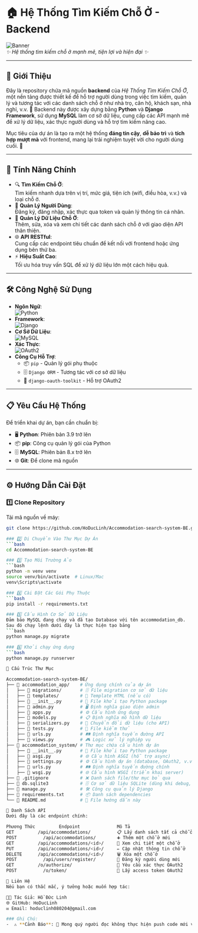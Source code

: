 # 🏠 Hệ Thống Tìm Kiếm Chỗ Ở - Backend

![Banner](https://via.placeholder.com/1200x300.png?text=Hệ+Thống+Tìm+Kiếm+Chỗ+Ở)  
*✨ Hệ thống tìm kiếm chỗ ở mạnh mẽ, tiện lợi và hiện đại ✨*

---

## 📖 Giới Thiệu
Đây là repository chứa mã nguồn **backend** của *Hệ Thống Tìm Kiếm Chỗ Ở*, một nền tảng được thiết kế để hỗ trợ người dùng trong việc tìm kiếm, quản lý và tương tác với các danh sách chỗ ở như nhà trọ, căn hộ, khách sạn, nhà nghỉ, v.v. 🎯 Backend này được xây dựng bằng **Python** và **Django Framework**, sử dụng **MySQL** làm cơ sở dữ liệu, cung cấp các API mạnh mẽ để xử lý dữ liệu, xác thực người dùng và hỗ trợ tìm kiếm nâng cao.

Mục tiêu của dự án là tạo ra một hệ thống **đáng tin cậy**, **dễ bảo trì** và **tích hợp mượt mà** với frontend, mang lại trải nghiệm tuyệt vời cho người dùng cuối. 🚀

---

## 🌟 Tính Năng Chính
- 🔍 **Tìm Kiếm Chỗ Ở**:  
  Tìm kiếm nhanh dựa trên vị trí, mức giá, tiện ích (wifi, điều hòa, v.v.) và loại chỗ ở.
- 👤 **Quản Lý Người Dùng**:  
  Đăng ký, đăng nhập, xác thực qua token và quản lý thông tin cá nhân.
- 🏡 **Quản Lý Dữ Liệu Chỗ Ở**:  
  Thêm, sửa, xóa và xem chi tiết các danh sách chỗ ở với giao diện API thân thiện.
- 🌐 **API RESTful**:  
  Cung cấp các endpoint tiêu chuẩn để kết nối với frontend hoặc ứng dụng bên thứ ba.
- ⚡ **Hiệu Suất Cao**:  
  Tối ưu hóa truy vấn SQL để xử lý dữ liệu lớn một cách hiệu quả.

---

## 🛠 Công Nghệ Sử Dụng
- **Ngôn Ngữ**:  
  ![Python](https://img.shields.io/badge/Python-3.9+-blue)  
- **Framework**:  
  ![Django](https://img.shields.io/badge/Django-4.x-green)  
- **Cơ Sở Dữ Liệu**:  
  ![MySQL](https://img.shields.io/badge/MySQL-8.x-orange)  
- **Xác Thực**:  
  ![OAuth2](https://img.shields.io/badge/OAuth2-Security-yellow)
- **Công Cụ Hỗ Trợ**:    
  - 📦 `pip` - Quản lý gói phụ thuộc  
  - 🗄 `Django ORM` - Tương tác với cơ sở dữ liệu
  - 🔐 `django-oauth-toolkit` - Hỗ trợ OAuth2

---

## 📋 Yêu Cầu Hệ Thống
Để triển khai dự án, bạn cần chuẩn bị:
- 🖥 **Python**: Phiên bản 3.9 trở lên  
- 📦 **pip**: Công cụ quản lý gói của Python  
- 🗄 **MySQL**: Phiên bản 8.x trở lên  
- 🌐 **Git**: Để clone mã nguồn  

---

## ⚙ Hướng Dẫn Cài Đặt

### 1️⃣ Clone Repository
Tải mã nguồn về máy:
```bash
git clone https://github.com/HoDucLinh/Accommodation-search-system-BE.git

### 2️⃣ Di Chuyển Vào Thư Mục Dự Án
```bash
cd Accommodation-search-system-BE

### 3️⃣ Tạo Môi Trường Ảo
```bash
python -m venv venv
source venv/bin/activate  # Linux/Mac
venv\Scripts\activate

### 4️⃣ Cài Đặt Các Gói Phụ Thuộc
```bash
pip install -r requirements.txt

### 5️⃣ Cấu Hình Cơ Sở Dữ Liệu
Đảm bảo MySQL đang chạy và đã tạo Database với tên accommodation_db.
Sau đó chạy lệnh dưới đây là thực hiện tạo bảng
```bash
python manage.py migrate

### 6️⃣ Khởi chạy ứng dụng
```bash
python manage.py runserver

📂 Cấu Trúc Thư Mục

Accommodation-search-system-BE/
├── 📁 accommodation_app/    # Ứng dụng chính của dự án
│   ├── 📁 migrations/       # 🗄 File migration cơ sở dữ liệu
│   ├── 📁 templates/        # 📄 Template HTML (nếu có)
│   ├── 📄 __init__.py       # 📜 File khởi tạo Python package
│   ├── 📄 admin.py          # 🖥 Định nghĩa giao diện admin
│   ├── 📄 apps.py           # ⚙ Cấu hình ứng dụng
│   ├── 📄 models.py         # 📋 Định nghĩa mô hình dữ liệu
│   ├── 📄 serializers.py    # 🔄 Chuyển đổi dữ liệu (cho API)
│   ├── 📄 tests.py          # 🧪 File kiểm thử
│   ├── 📄 urls.py           # 🛤️ Định nghĩa tuyến đường API
│   ├── 📄 views.py          # 🎮 Logic xử lý nghiệp vụ
├── 📁 accommodation_system/ # Thư mục chứa cấu hình dự án
│   ├── 📄 __init__.py       # 📜 File khởi tạo Python package
│   ├── 📄 asgi.py           # 🌐 Cấu hình ASGI (hỗ trợ async)
│   ├── 📄 settings.py       # ⚙ Cấu hình dự án (database, OAuth2, v.v.)
│   ├── 📄 urls.py           # 🛤️ Định nghĩa tuyến đường chính
│   ├── 📄 wsgi.py           # 🌐 Cấu hình WSGI (triển khai server)
├── 📄 .gitignore            # ❌ Danh sách file/thư mục bỏ qua
├── 📄 db.sqlite3            # 🗄 Cơ sở dữ liệu SQLite (dùng khi debug, không dùng MySQL)
├── 📄 manage.py             # 🛠 Công cụ quản lý Django
├── 📄 requirements.txt      # 📦 Danh sách dependencies
└── 📄 README.md             # 📖 File hướng dẫn này

📡 Danh Sách API
Dưới đây là các endpoint chính:

Phương Thức	        Endpoint	          Mô Tả
GET	        /api/accommodations/	      📋 Lấy danh sách tất cả chỗ ở
POST	      /api/accommodations/	      ➕ Thêm một chỗ ở mới
GET	        /api/accommodations/<id>/	  🔎 Xem chi tiết một chỗ ở
PUT	        /api/accommodations/<id>/	  ✏️ Cập nhật thông tin chỗ ở
DELETE	    /api/accommodations/<id>/	  🗑 Xóa một chỗ ở
POST	      /api/users/register/	      👤 Đăng ký người dùng mới
GET	        /o/authorize/	              🔑 Yêu cầu xác thực OAuth2
POST	      /o/token/	                  🔐 Lấy access token OAuth2

📧 Liên Hệ
Nếu bạn có thắc mắc, ý tưởng hoặc muốn hợp tác:

👨‍💻 Tác Giả: Hồ Đức Linh
🌐 GitHub: HoDucLinh
✉️ Email: hoduclinh080204@gmail.com

### Ghi Chú:
-  ⚠ **Cảnh Báo**: 🚫 Mong quý người đọc không thực hiện push code mới vào nhánh main.
